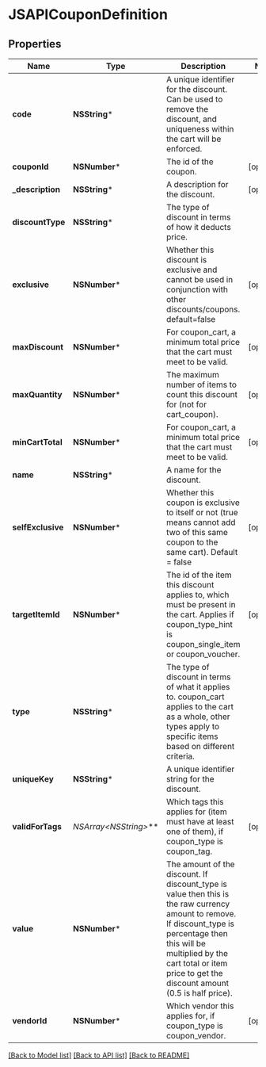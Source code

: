 # JSAPICouponDefinition

## Properties
Name | Type | Description | Notes
------------ | ------------- | ------------- | -------------
**code** | **NSString*** | A unique identifier for the discount. Can be used to remove the discount, and uniqueness within the cart will be enforced. | 
**couponId** | **NSNumber*** | The id of the coupon. | [optional] 
**_description** | **NSString*** | A description for the discount. | [optional] 
**discountType** | **NSString*** | The type of discount in terms of how it deducts price. | 
**exclusive** | **NSNumber*** | Whether this discount is exclusive and cannot be used in conjunction with other discounts/coupons. default&#x3D;false | [optional] 
**maxDiscount** | **NSNumber*** | For coupon_cart, a minimum total price that the cart must meet to be valid. | [optional] 
**maxQuantity** | **NSNumber*** | The maximum number of items to count this discount for (not for cart_coupon). | [optional] 
**minCartTotal** | **NSNumber*** | For coupon_cart, a minimum total price that the cart must meet to be valid. | [optional] 
**name** | **NSString*** | A name for the discount. | 
**selfExclusive** | **NSNumber*** | Whether this coupon is exclusive to itself or not (true means cannot add two of this same coupon to the same cart).  Default &#x3D; false | [optional] 
**targetItemId** | **NSNumber*** | The id of the item this discount applies to, which must be present in the cart. Applies if coupon_type_hint is coupon_single_item or coupon_voucher. | [optional] 
**type** | **NSString*** | The type of discount in terms of what it applies to. coupon_cart applies to the cart as a whole, other types apply to specific items based on different criteria. | 
**uniqueKey** | **NSString*** | A unique identifier string for the discount. | 
**validForTags** | **NSArray&lt;NSString*&gt;*** | Which tags this applies for (item must have at least one of them), if coupon_type is coupon_tag. | [optional] 
**value** | **NSNumber*** | The amount of the discount. If discount_type is value then this is the raw currency amount to remove. If discount_type is percentage then this will be multiplied by the cart total or item price to get the discount amount (0.5 is half price). | 
**vendorId** | **NSNumber*** | Which vendor this applies for, if coupon_type is coupon_vendor. | [optional] 

[[Back to Model list]](../README.md#documentation-for-models) [[Back to API list]](../README.md#documentation-for-api-endpoints) [[Back to README]](../README.md)


